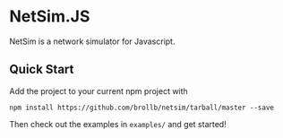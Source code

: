 # NetSim.JS

NetSim is a network simulator for Javascript.

## Quick Start
Add the project to your current npm project with 
```
npm install https://github.com/brollb/netsim/tarball/master --save
```
Then check out the examples in `examples/` and get started!
